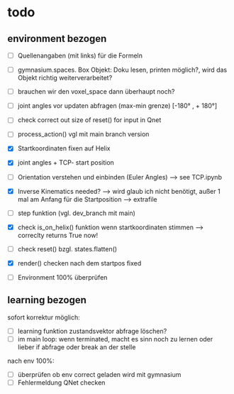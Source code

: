 # todo

## environment bezogen

- [ ] Quellenangaben (mit links) für die Formeln
- [ ] gymnasium.spaces. Box Objekt: Doku lesen, printen möglich?, wird das Objekt richtig weiterverarbeitet?
- [ ] brauchen wir den voxel_space dann überhaupt noch?
- [ ] joint angles vor updaten abfragen (max-min grenze) [-180° , + 180°]
- [ ] check correct out size of reset() for input in Qnet
- [ ] process_action() vgl mit main branch version

- [x] Startkoordinaten fixen auf Helix
- [x] joint angles + TCP- start position
- [ ] Orientation verstehen und einbinden (Euler Angles) --> see TCP.ipynb
- [x] Inverse Kinematics needed?  --> wird glaub ich nicht benötigt, außer 1 mal am Anfang für die Startposition  --> extrafile

- [ ] step funktion (vgl. dev_branch mit main)
- [x] check is_on_helix() funktion wenn startkoordinaten stimmen   -->  correclty returns True now!
- [ ] check reset() bzgl. states.flatten()
- [x] render() checken nach dem startpos fixed

- [ ] Environment 100% überprüfen

## learning bezogen

sofort korrektur möglich:

- [ ] learning funktion zustandsvektor abfrage löschen?
- [ ]  im main loop:  wenn terminated, macht es sinn noch zu lernen oder lieber if abfrage oder break an der stelle

nach env 100%:

- [ ] überprüfen ob env correct geladen wird mit gymnasium
- [ ] Fehlermeldung QNet checken
